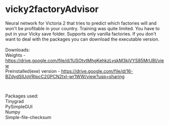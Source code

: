 # vicky2factoryAdvisor
Neural network for Victoria 2 that tries to predict which factories will and won't be profitable in your country. Training was quite limited.
You have to put in your Vicky save folder. Supports only vanilla factories. If you don't want to deal with the packages you can download the executable version.
<br><br>
Downloads: <br>
Weights - https://drive.google.com/file/d/1USOtvtMhgKehkzLyskM3kiVYS85MrUBl/view <br>
Preinstalled(exe) version - https://drive.google.com/file/d/16-BZdydSIUoVRIpcC2GPCN2txl-wr1WW/view?usp=sharing

<br>

Packages used:<br>
Tinygrad<br>
PySimpleGUI<br>
Numpy<br>
Simple-file-checksum<br>

